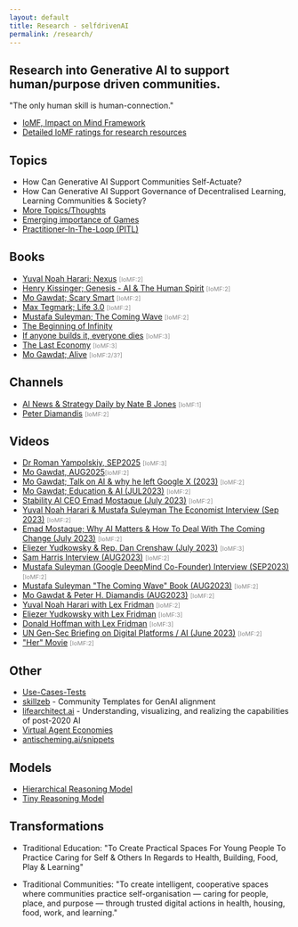 ```yaml
---
layout: default
title: Research - selfdrivenAI
permalink: /research/
---
```


## Research into Generative AI to support human/purpose driven communities.

"The only human skill is human-connection."

- [IoMF, Impact on Mind Framework](/impact-on-mind-framework/)
- [Detailed IoMF ratings for research resources](/impact-on-mind-framework/research-ratings/)

## Topics
- How Can Generative AI Support Communities Self-Actuate?
- How Can Generative AI Support Governance of Decentralised Learning, Learning Communities & Society?
- [More Topics/Thoughts](/thoughts/)
- [Emerging importance of Games](/games/)
- [Practitioner-In-The-Loop (PITL)](/research/practitioner-in-the-loop/)

## Books
- [Yuval Noah Harari; Nexus](https://www.ynharari.com/book/nexus/) <span style="color:#888888;font-size:0.68rem;">[IoMF:2]</span>
- [Henry Kissinger; Genesis - AI & The Human Spirit](https://www.hachettebookgroup.com/titles/henry-a-kissinger/genesis/9780316581295/) <span style="color:#888888;font-size:0.68rem;">[IoMF:2]</span>
- [Mo Gawdat; Scary Smart](https://www.mogawdat.com/scary-smart) <span style="color:#888888;font-size:0.68rem;">[IoMF:2]</span>
- [Max Tegmark; Life 3.0](https://en.wikipedia.org/wiki/Life_3.0) <span style="color:#888888;font-size:0.68rem;">[IoMF:2]</span>
- [Mustafa Suleyman; The Coming Wave](https://www.penguin.com.au/books/the-coming-wave-9781529923834) <span style="color:#888888;font-size:0.68rem;">[IoMF:2]</span>
- [The Beginning of Infinity](https://en.wikipedia.org/wiki/The_Beginning_of_Infinity)
- [If anyone builds it, everyone dies](https://ifanyonebuildsit.com) <span style="color:#888888;font-size:0.68rem;">[IoMF:3]</span>
- [The Last Economy](https://thelastecononmy.com) <span style="color:#888888;font-size:0.68rem;">[IoMF:3]</span>
- [Mo Gawdat; Alive](https://mogawdat.substack.com/p/alive) <span style="color:#888888;font-size:0.68rem;">[IoMF:2/3?]</span>

## Channels
- [AI News & Strategy Daily by Nate B Jones](https://www.youtube.com/@NateBJones) <span style="color:#888888;font-size:0.68rem;">[IoMF:1]</span>
- [Peter Diamandis](https://www.youtube.com/@peterdiamandis) <span style="color:#888888;font-size:0.68rem;">[IoMF:2]</span>

## Videos
- [Dr Roman Yampolskiy, SEP2025](https://youtu.be/UclrVWafRAI) <span style="color:#888888;font-size:0.68rem;">[IoMF:3]</span>
- [Mo Gawdat, AUG2025](https://youtu.be/S9a1nLw70p0)<span style="color:#888888;font-size:0.68rem;">[IoMF:2]</span>
- [Mo Gawdat; Talk on AI & why he left Google X (2023)](https://youtu.be/bk-nQ7HF6k4) <span style="color:#888888;font-size:0.68rem;">[IoMF:2]</span>
- [Mo Gawdat; Education & AI (JUL2023)](https://youtu.be/C84SLJhhEpo) <span style="color:#888888;font-size:0.68rem;">[IoMF:2]</span>
- [Stability AI CEO Emad Mostaque (July 2023)](https://youtu.be/zXd9ZwU8u5E) <span style="color:#888888;font-size:0.68rem;">[IoMF:2]</span>
- [Yuval Noah Harari & Mustafa Suleyman The Economist Interview (Sep 2023)](https://youtu.be/7JkPWHr7sTY?si=gwyxf6PLPZD-awJw) <span style="color:#888888;font-size:0.68rem;">[IoMF:2]</span>
- [Emad Mostaque; Why AI Matters & How To Deal With The Coming Change (July 2023)](https://www.youtube.com/watch?v=ciX_iFGyS0M) <span style="color:#888888;font-size:0.68rem;">[IoMF:2]</span>
- [Eliezer Yudkowsky & Rep. Dan Crenshaw (July 2023)](https://www.youtube.com/watch?v=uX9xkYDSPKA) <span style="color:#888888;font-size:0.68rem;">[IoMF:3]</span>
- [Sam Harris Interview (AUG2023)](https://youtu.be/GmlrEgLGozw) <span style="color:#888888;font-size:0.68rem;">[IoMF:2]</span>
- [Mustafa Suleyman (Google DeepMind Co-Founder) Interview (SEP2023)](https://www.youtube.com/watch?v=CTxnLsYHWuI) <span style="color:#888888;font-size:0.68rem;">[IoMF:2]</span>
- [Mustafa Suleyman "The Coming Wave" Book (AUG2023)](https://www.the-coming-wave.com) <span style="color:#888888;font-size:0.68rem;">[IoMF:2]</span>
- [Mo Gawdat & Peter H. Diamandis (AUG2023)](https://youtu.be/hY8upuGzQBg) <span style="color:#888888;font-size:0.68rem;">[IoMF:2]</span>
- [Yuval Noah Harari with Lex Fridman](https://youtu.be/Mde2q7GFCrw) <span style="color:#888888;font-size:0.68rem;">[IoMF:2]</span>
- [Eliezer Yudkowsky with Lex Fridman](https://youtu.be/AaTRHFaaPG8) <span style="color:#888888;font-size:0.68rem;">[IoMF:3]</span>
- [Donald Hoffman with Lex Fridman](https://youtu.be/reYdQYZ9Rj4) <span style="color:#888888;font-size:0.68rem;">[IoMF:3]</span>
- [UN Gen-Sec Briefing on Digital Platforms / AI (June 2023)](https://www.youtube.com/watch?v=ktFF2dSH3oU) <span style="color:#888888;font-size:0.68rem;">[IoMF:2]</span>
- ["Her" Movie](https://www.imdb.com/title/tt1798709/) <span style="color:#888888;font-size:0.68rem;">[IoMF:2]</span>

## Other
- [Use-Cases-Tests](https://github.com/selfdriven-foundation/selfdriven-ai/tree/main/research/use-case-tests)
- [skillzeb](https://skillseb.io) - Community Templates for GenAI alignment
- [lifearchitect.ai](https://lifearchitect.ai) - Understanding, visualizing, and realizing the capabilities of post-2020 AI
- [Virtual Agent Economies](https://arxiv.org/html/2509.10147v1)
- [antischeming.ai/snippets](https://www.antischeming.ai/snippets)

## Models
- [Hierarchical Reasoning Model](https://github.com/sapientinc/HRM)
- [Tiny Reasoning Model](https://github.com/SamsungSAILMontreal/TinyRecursiveModels)

## Transformations
- Traditional Education: "To Create Practical Spaces For Young People To Practice Caring for Self & Others In Regards to Health, Building, Food, Play & Learning"

- Traditional Communities: "To create intelligent, cooperative spaces where communities practice self-organisation — caring for people, place, and purpose — through trusted digital actions in health, housing, food, work, and learning."
